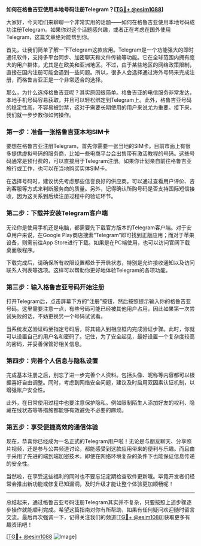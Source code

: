 **如何在格鲁吉亚使用本地号码注册Telegram？[[TG💪+ @esim1088](https://t.me/s/esim1088)]**

大家好，今天咱们来聊聊一个非常实用的话题——如何在格鲁吉亚使用本地号码成功注册Telegram。如果你对这个话题感兴趣，或者正在考虑在国外使用Telegram，这篇文章绝对能帮到你。

首先，让我们简单了解一下Telegram这款应用。Telegram是一个功能强大的即时通讯软件，支持多平台同步、加密聊天和文件传输等功能。它在全球范围内拥有庞大的用户群体，尤其是在欧美和亚洲地区。不过，由于某些地区的网络政策限制，直接在国内注册可能会遇到一些问题。所以，很多人会选择通过海外号码来完成注册，而格鲁吉亚正是一个非常适合的选择。

那么，为什么选择格鲁吉亚呢？其实原因很简单。格鲁吉亚的电信服务非常发达，本地手机号码容易获取，并且可以轻松绑定到Telegram上。此外，格鲁吉亚号码的稳定性高，不容易被封禁，这对于需要长期使用的用户来说尤为重要。接下来，我们就一步步教你如何操作。

### 第一步：准备一张格鲁吉亚本地SIM卡

要想在格鲁吉亚注册Telegram，首先你需要一张当地的SIM卡。目前市面上有很多提供虚拟号码的服务商，比如一些电商平台会出售带有激活教程的号码。这些号码通常是预付费的，可以直接用于Telegram注册。如果你计划亲自前往格鲁吉亚旅行或工作，也可以在当地购买实体SIM卡。

在选择号码时，建议优先考虑那些信誉良好的供应商。可以通过查看用户评价、咨询客服等方式来判断服务商的质量。另外，记得确认所购号码是否支持国际短信接收，因为这关系到后续注册过程中的验证环节。

### 第二步：下载并安装Telegram客户端

无论你是使用手机还是电脑，都需要先下载官方版本的Telegram客户端。对于安卓用户来说，在Google Play商店搜索“Telegram”即可找到正版应用；而对于苹果设备，则需前往App Store进行下载。如果是在PC端使用，也可以访问官网下载桌面版程序。

下载完成后，请确保所有权限设置都处于开启状态，特别是允许接收通知以及访问联系人列表等选项。这样可以帮助你更好地体验Telegram的各项功能。

### 第三步：输入格鲁吉亚号码开始注册

打开Telegram后，点击屏幕下方的“注册”按钮，然后按照提示输入你的格鲁吉亚号码。这里需要注意一点，有些号码可能已经被其他用户占用，因此如果第一次尝试失败的话，不妨更换另一个号码试试看。

当系统发送验证码至指定号码后，将其输入到相应框内完成验证步骤。此时，你就可以设置自己的用户名和密码了。记住，为了安全起见，最好设置一个复杂度较高的密码，并妥善保管好相关信息。

### 第四步：完善个人信息与隐私设置

完成基本注册之后，别忘了进一步完善个人资料。包括头像、昵称等内容都可以根据喜好自由调整。同时，考虑到网络安全问题，建议及时启用双因素认证机制，以增强账户安全性。

此外，在日常使用过程中也要注意保护隐私。例如限制陌生人添加好友的权利、隐藏在线状态等等措施都能够有效避免不必要的麻烦。

### 第五步：享受便捷高效的通信体验

现在，恭喜你已经成为一名正式的Telegram用户啦！无论是与朋友聊天、分享照片视频，还是参与公共频道讨论，都能感受到这款应用带来的便利与乐趣。而且由于采用了先进的端到端加密技术，即使在网络环境复杂的条件下也能保证信息传递的安全性。

当然啦，在享受这些福利的同时也不要忘记定期检查软件更新哦。毕竟开发者们经常会推出新功能或修复已知漏洞，及时升级才能让整个体验更加顺畅呢！

---

总结起来，通过格鲁吉亚号码注册Telegram其实并不复杂，只要按照上述步骤逐步操作就能顺利完成。希望这篇指南对你有所帮助，如果有任何疑问欢迎随时留言交流。最后再次强调一下，记得关注我们的频道[[TG💪+ @esim1088](https://t.me/s/esim1088)]获取更多有趣资讯吧！

[[TG💪+ @esim1088](https://t.me/s/esim1088) ![Image](https://i.postimg.cc/4NQfJmqS/Snipaste-2025-05-13-00-14-12.png)]